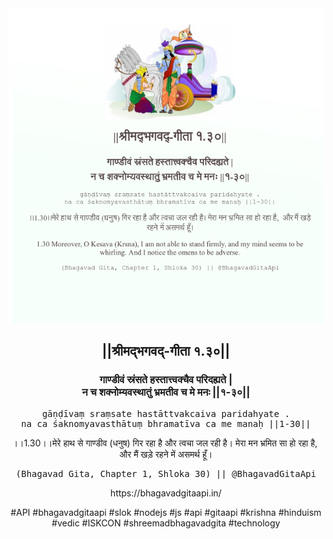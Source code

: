 <img src="../../asset/BG_1_30.png"/>
<center><h2>||श्रीमद्‍भगवद्‍-गीता १.३०||</h2>
<h3>गाण्डीवं स्रंसते हस्तात्त्वक्चैव परिदह्यते |<br/>न च शक्नोम्यवस्थातुं भ्रमतीव च मे मनः ||१-३०||</h3>
<pre>gāṇḍīvaṃ sraṃsate hastāttvakcaiva paridahyate .<br/>na ca śaknomyavasthātuṃ bhramatīva ca me manaḥ ||1-30||</pre>
<p>।।1.30।।मेरे हाथ से गाण्डीव (धनुष) गिर रहा है और त्वचा जल रही है। मेरा मन भ्रमित सा हो रहा है,  और मैं खड़े रहने में असमर्थ हूँ।</p>
<pre>(Bhagavad Gita, Chapter 1, Shloka 30) || @BhagavadGitaApi</pre><p>https://bhagavadgitaapi.in/</p><p>#API #bhagavadgitaapi #slok #nodejs #js #api #gitaapi #krishna #hinduism #vedic #ISKCON #shreemadbhagavadgita #technology</p></center>